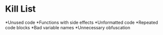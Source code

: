 Kill List
=========
*Unused code
*Functions with side effects
*Unformatted code
*Repeated code blocks
*Bad variable names
*Unnecessary obfuscation
